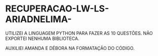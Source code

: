# RECUPERACAO-LW-LS-ARIADNELIMA-
UTILIZEI A LINGUAGEM PYTHON PARA FAZER AS 10 QUESTÕES.
NÃO EXPORTEI NENHUMA BIBLIOTECA.

AUXILIEI AMANDA E DÉBORA NA FORMATAÇÃO DO CÓDIGO.
